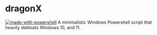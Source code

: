 # dragonX
[![made-with-powershell](https://img.shields.io/badge/PowerShell-1f425f?logo=Powershell)](https://microsoft.com/PowerShell)
A minimalistic Windows Powershell script that heavily debloats Windows 10, and 11.
